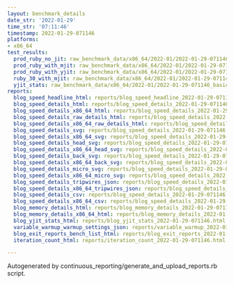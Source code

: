 ```yaml
---
layout: benchmark_details
date_str: '2022-01-29'
time_str: '07:11:46'
timestamp: 2022-01-29-071146
platforms:
- x86_64
test_results:
  prod_ruby_no_jit: raw_benchmark_data/x86_64/2022-01/2022-01-29-071146_basic_benchmark_prod_ruby_no_jit.json
  prod_ruby_with_mjit: raw_benchmark_data/x86_64/2022-01/2022-01-29-071146_basic_benchmark_prod_ruby_with_mjit.json
  prod_ruby_with_yjit: raw_benchmark_data/x86_64/2022-01/2022-01-29-071146_basic_benchmark_prod_ruby_with_yjit.json
  ruby_30_with_mjit: raw_benchmark_data/x86_64/2022-01/2022-01-29-071146_basic_benchmark_ruby_30_with_mjit.json
  yjit_stats: raw_benchmark_data/x86_64/2022-01/2022-01-29-071146_basic_benchmark_yjit_stats.json
reports:
  blog_speed_headline_html: reports/blog_speed_headline_2022-01-29-071146.html
  blog_speed_details_html: reports/blog_speed_details_2022-01-29-071146.html
  blog_speed_details_x86_64_html: reports/blog_speed_details_2022-01-29-071146.x86_64.html
  blog_speed_details_raw_details_html: reports/blog_speed_details_2022-01-29-071146.raw_details.html
  blog_speed_details_x86_64_raw_details_html: reports/blog_speed_details_2022-01-29-071146.x86_64.raw_details.html
  blog_speed_details_svg: reports/blog_speed_details_2022-01-29-071146.svg
  blog_speed_details_x86_64_svg: reports/blog_speed_details_2022-01-29-071146.x86_64.svg
  blog_speed_details_head_svg: reports/blog_speed_details_2022-01-29-071146.head.svg
  blog_speed_details_x86_64_head_svg: reports/blog_speed_details_2022-01-29-071146.x86_64.head.svg
  blog_speed_details_back_svg: reports/blog_speed_details_2022-01-29-071146.back.svg
  blog_speed_details_x86_64_back_svg: reports/blog_speed_details_2022-01-29-071146.x86_64.back.svg
  blog_speed_details_micro_svg: reports/blog_speed_details_2022-01-29-071146.micro.svg
  blog_speed_details_x86_64_micro_svg: reports/blog_speed_details_2022-01-29-071146.x86_64.micro.svg
  blog_speed_details_tripwires_json: reports/blog_speed_details_2022-01-29-071146.tripwires.json
  blog_speed_details_x86_64_tripwires_json: reports/blog_speed_details_2022-01-29-071146.x86_64.tripwires.json
  blog_speed_details_csv: reports/blog_speed_details_2022-01-29-071146.csv
  blog_speed_details_x86_64_csv: reports/blog_speed_details_2022-01-29-071146.x86_64.csv
  blog_memory_details_html: reports/blog_memory_details_2022-01-29-071146.html
  blog_memory_details_x86_64_html: reports/blog_memory_details_2022-01-29-071146.x86_64.html
  blog_yjit_stats_html: reports/blog_yjit_stats_2022-01-29-071146.html
  variable_warmup_warmup_settings_json: reports/variable_warmup_2022-01-29-071146.warmup_settings.json
  blog_exit_reports_bench_list_html: reports/blog_exit_reports_2022-01-29-071146.bench_list.html
  iteration_count_html: reports/iteration_count_2022-01-29-071146.html

---
```

Autogenerated by continuous_reporting/generate_and_upload_reports.rb script.
